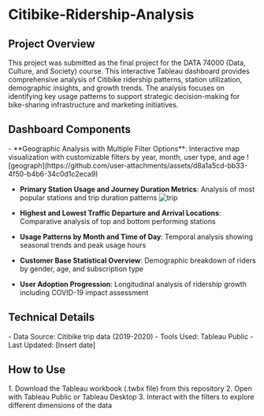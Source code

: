 <h1>Citibike-Ridership-Analysis</h1>

<h2>Project Overview</h2>
This project was submitted as the final project for the DATA 74000 (Data, Culture, and Society) course. This interactive Tableau dashboard provides comprehensive analysis of Citibike ridership patterns, station utilization, demographic insights, and growth trends. The analysis focuses on identifying key usage patterns to support strategic decision-making for bike-sharing infrastructure and marketing initiatives.

<h2>Dashboard Components</h2>
- **Geographic Analysis with Multiple Filter Options**: Interactive map visualization with customizable filters by year, month, user type, and age
![geograph](https://github.com/user-attachments/assets/d8a1a5cd-bb33-4f50-b4b6-34c0d1c2eca9)


- **Primary Station Usage and Journey Duration Metrics**: Analysis of most popular stations and trip duration patterns
![trip](https://github.com/user-attachments/assets/c0584a74-dcb4-4dfa-acb2-393ed560b904)

- **Highest and Lowest Traffic Departure and Arrival Locations**: Comparative analysis of top and bottom performing stations
  
- **Usage Patterns by Month and Time of Day**: Temporal analysis showing seasonal trends and peak usage hours
  
- **Customer Base Statistical Overview**: Demographic breakdown of riders by gender, age, and subscription type
  
- **User Adoption Progression**: Longitudinal analysis of ridership growth including COVID-19 impact assessment

<h2>Technical Details</h2>
- Data Source: Citibike trip data (2019-2020)
- Tools Used: Tableau Public
- Last Updated: [Insert date]

<h2>How to Use</h2>
1. Download the Tableau workbook (.twbx file) from this repository
2. Open with Tableau Public or Tableau Desktop
3. Interact with the filters to explore different dimensions of the data

